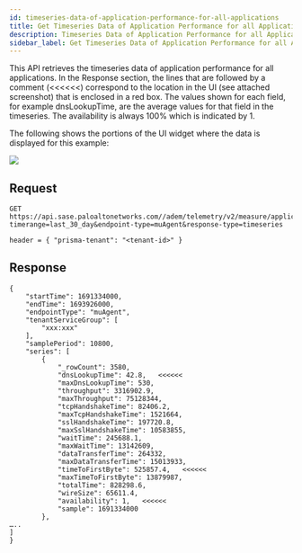 ```yaml
---
id: timeseries-data-of-application-performance-for-all-applications
title: Get Timeseries Data of Application Performance for all Applications
description: Timeseries Data of Application Performance for all Applications
sidebar_label: Get Timeseries Data of Application Performance for all Applications
---
```


This API retrieves the timeseries data of application performance for all applications. In the Response section, the lines that are followed by a comment (<<<<<<) correspond to the location in the UI (see attached screenshot) that is enclosed in a red box. The values shown for each field, for example dnsLookupTime, are the average values for that field in the timeseries. The availability is always 100% which is indicated by 1.

The following shows the portions of the UI widget where the data is displayed for this example:

![](/sase/img/adem/DOCS-3762-timeseries-data-of-app-perf-for-all-apps.png)


## Request

    GET https://api.sase.paloaltonetworks.com//adem/telemetry/v2/measure/application/metric? timerange=last_30_day&endpoint-type=muAgent&response-type=timeseries
     
    header = { "prisma-tenant": "<tenant-id>" }


## Response

    {
        "startTime": 1691334000,
        "endTime": 1693926000,
        "endpointType": "muAgent",
        "tenantServiceGroup": [
            "xxx:xxx"
        ],
        "samplePeriod": 10800,
        "series": [
            {
                "_rowCount": 3580,
                "dnsLookupTime": 42.8,   <<<<<<
                "maxDnsLookupTime": 530,
                "throughput": 3316902.9,
                "maxThroughput": 75128344,
                "tcpHandshakeTime": 82406.2,
                "maxTcpHandshakeTime": 1521664,
                "sslHandshakeTime": 197720.8,
                "maxSslHandshakeTime": 10583855,
                "waitTime": 245688.1,
                "maxWaitTime": 13142609,
                "dataTransferTime": 264332,
                "maxDataTransferTime": 15013933,
                "timeToFirstByte": 525857.4,   <<<<<<
                "maxTimeToFirstByte": 13879987,
                "totalTime": 828298.6,
                "wireSize": 65611.4,
                "availability": 1,   <<<<<< 
                "sample": 1691334000
            },
    …..
    ]
    }

